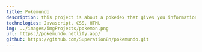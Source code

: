 ```yaml
---
title: Pokemundo
description: this project is about a pokedex that gives you information about the pokemon, the pokemon are organized by type, it includes dark mode.
technologies: Javascript, CSS, HTML
img: ../images/imgProjects/pokemon.png
url: https://pokemundo.netlify.app/
github: https://github.com/SuperationBn/pokemundo.git
---
```

